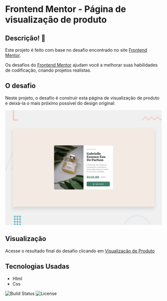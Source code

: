 # Frontend Mentor - Página de visualização de produto

## Descrição! 👋

Este projeto é feito com base no desafio encontrado no site [Frontend Mentor](https://www.frontendmentor.io).

Os desafios do [Frontend Mentor](https://www.frontendmentor.io) ajudam você a melhorar suas habilidades de codificação, criando projetos realistas.

## O desafio

Neste projeto, o desafio é construir esta página de visualização de produto e deixá-la o mais próximo possível do design original:

<img src="./design/desktop-preview.jpg" alt="Preview" width="600" />

## Visualização 
Acesse o resultado final do desafio clicando em [Visualização de Produto]()

## Tecnologias Usadas
- Html
- Css


![Build Status](https://img.shields.io/badge/build-passing-brightgreen)
![License](https://img.shields.io/badge/license-MIT-blue)

